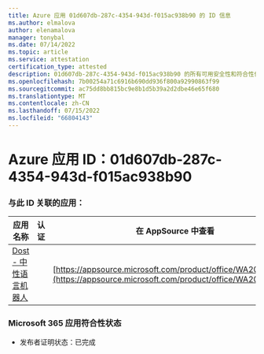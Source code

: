 ```yaml
---
title: Azure 应用 01d607db-287c-4354-943d-f015ac938b90 的 ID 信息
ms.author: elmalova
author: elenamalova
manager: tonybal
ms.date: 07/14/2022
ms.topic: article
ms.service: attestation
certification_type: attested
description: 01d607db-287c-4354-943d-f015ac938b90 的所有可用安全性和符合性信息信息。
ms.openlocfilehash: 7b00254a71c6916b690dd936f800a92990863f99
ms.sourcegitcommit: ac75dd8bb815bc9e8b1d5b39a2d2dbe46e65f680
ms.translationtype: MT
ms.contentlocale: zh-CN
ms.lasthandoff: 07/15/2022
ms.locfileid: "66804143"
---
```

# <a name="azure-app-id-01d607db-287c-4354-943d-f015ac938b90"></a>Azure 应用 ID：01d607db-287c-4354-943d-f015ac938b90


### <a name="apps-associated-with-this-id"></a>与此 ID 关联的应用：
| **应用名称** | **认证** | **在 AppSource 中查看** |
|--------------|---------------|-----------------------|
| [Dost - 中性语言机器人](../forward/WA200004214.md) |  | [https://appsource.microsoft.com/product/office/WA200004214](https://appsource.microsoft.com/product/office/WA200004214) |

### <a name="microsoft-365-app-compliance-status"></a>Microsoft 365 应用符合性状态
- 发布者证明状态：已完成
